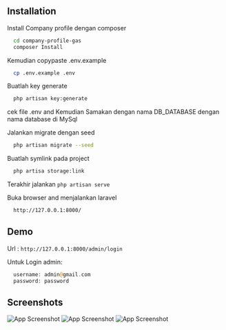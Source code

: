 
## Installation

Install Company profile dengan composer

```bash
  cd company-profile-gas
  composer Install
```
Kemudian copypaste .env.example
```bash
  cp .env.example .env
```
Buatlah key generate
```bash
  php artisan key:generate
```
cek file .env and Kemudian Samakan dengan nama DB_DATABASE dengan nama database di MySql

Jalankan migrate dengan seed
```bash
  php artisan migrate --seed
```
Buatlah symlink pada project
```bash
  php artisa storage:link
```
Terakhir jalankan ```php artisan serve```

Buka browser and menjalankan laravel
```bash
  http://127.0.0.1:8000/
```
## Demo

Url : ```http://127.0.0.1:8000/admin/login```

Untuk Login admin:
```php
  username: admin@gmail.com
  password: password
```

## Screenshots

![App Screenshot](https://github.com/destroylord/company-profile-gas/blob/main/public/ss/auth.png)
![App Screenshot](https://github.com/destroylord/company-profile-gas/blob/main/public/ss/admin.png)
![App Screenshot](https://github.com/destroylord/company-profile-gas/blob/main/public/ss/herro.png)


